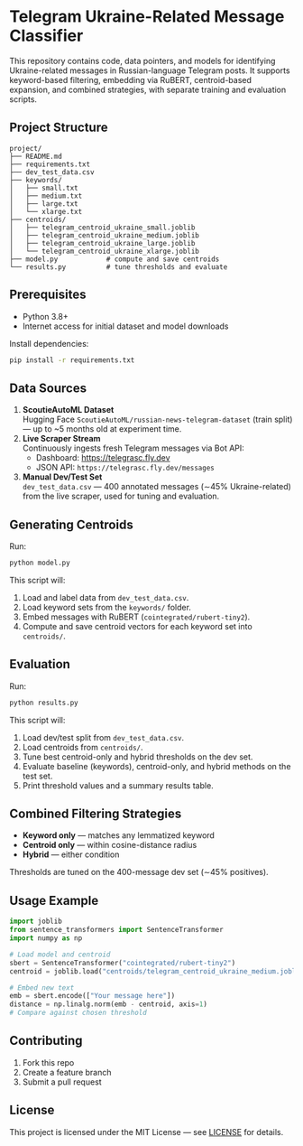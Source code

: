 # Telegram Ukraine-Related Message Classifier

This repository contains code, data pointers, and models for identifying Ukraine-related messages in Russian-language Telegram posts. It supports keyword-based filtering, embedding via RuBERT, centroid-based expansion, and combined strategies, with separate training and evaluation scripts.

## Project Structure
```
project/
├── README.md
├── requirements.txt
├── dev_test_data.csv
├── keywords/
│   ├── small.txt
│   ├── medium.txt
│   ├── large.txt
│   └── xlarge.txt
├── centroids/
│   ├── telegram_centroid_ukraine_small.joblib
│   ├── telegram_centroid_ukraine_medium.joblib
│   ├── telegram_centroid_ukraine_large.joblib
│   └── telegram_centroid_ukraine_xlarge.joblib
├── model.py            # compute and save centroids
└── results.py          # tune thresholds and evaluate
```

## Prerequisites
- Python 3.8+  
- Internet access for initial dataset and model downloads

Install dependencies:
```bash
pip install -r requirements.txt
```

## Data Sources
1. **ScoutieAutoML Dataset**  
   Hugging Face `ScoutieAutoML/russian-news-telegram-dataset` (train split) — up to ~5 months old at experiment time.
2. **Live Scraper Stream**  
   Continuously ingests fresh Telegram messages via Bot API:  
   - Dashboard: https://telegrasc.fly.dev  
   - JSON API: `https://telegrasc.fly.dev/messages`
3. **Manual Dev/Test Set**  
   `dev_test_data.csv` — 400 annotated messages (∼45% Ukraine-related) from the live scraper, used for tuning and evaluation.

## Generating Centroids
Run:
```bash
python model.py
```
This script will:
1. Load and label data from `dev_test_data.csv`.  
2. Load keyword sets from the `keywords/` folder.  
3. Embed messages with RuBERT (`cointegrated/rubert-tiny2`).  
4. Compute and save centroid vectors for each keyword set into `centroids/`.

## Evaluation
Run:
```bash
python results.py
```
This script will:
1. Load dev/test split from `dev_test_data.csv`.  
2. Load centroids from `centroids/`.  
3. Tune best centroid-only and hybrid thresholds on the dev set.  
4. Evaluate baseline (keywords), centroid-only, and hybrid methods on the test set.  
5. Print threshold values and a summary results table.

## Combined Filtering Strategies
- **Keyword only** — matches any lemmatized keyword  
- **Centroid only** — within cosine-distance radius  
- **Hybrid** — either condition  

Thresholds are tuned on the 400-message dev set (∼45% positives).

## Usage Example
```python
import joblib
from sentence_transformers import SentenceTransformer
import numpy as np

# Load model and centroid
sbert = SentenceTransformer("cointegrated/rubert-tiny2")
centroid = joblib.load("centroids/telegram_centroid_ukraine_medium.joblib")["centroid"]

# Embed new text
emb = sbert.encode(["Your message here"])
distance = np.linalg.norm(emb - centroid, axis=1)
# Compare against chosen threshold
```

## Contributing
1. Fork this repo  
2. Create a feature branch  
3. Submit a pull request  

## License
This project is licensed under the MIT License — see [LICENSE](LICENSE) for details.

